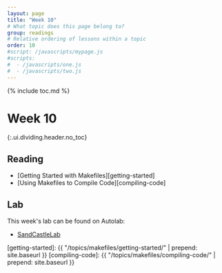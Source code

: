 ```yaml
---
layout: page
title: "Week 10"
# What topic does this page belong to?
group: readings
# Relative ordering of lessons within a topic
order: 10
#script: /javascripts/mypage.js
#scripts:
#  - /javascripts/one.js
#  - /javascripts/two.js
---
```



{% include toc.md %}

# Week 10
{:.ui.dividing.header.no_toc}

## Reading

- [Getting Started with Makefiles][getting-started]
- [Using Makefiles to Compile Code][compiling-code]

## Lab

This week's lab can be found on Autolab:

- [SandCastleLab](https://autolab.andrew.cmu.edu/courses/15131-f17/assessments/sandcastlelab)

[getting-started]: {{ "/topics/makefiles/getting-started/"  | prepend: site.baseurl }}
[compiling-code]:  {{ "/topics/makefiles/compiling-code/"   | prepend: site.baseurl }}


